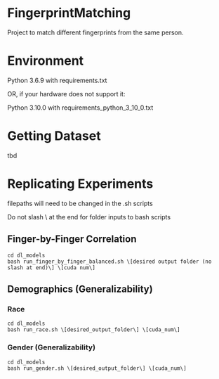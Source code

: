 # FingerprintMatching
Project to match different fingerprints from the same person.

# Environment
Python 3.6.9 with requirements.txt

OR, if your hardware does not support it:

Python 3.10.0 with requirements_python_3_10_0.txt

# Getting Dataset

tbd

# Replicating Experiments

filepaths will need to be changed in the .sh scripts

Do not slash \\ at the end for folder inputs to bash scripts

## Finger-by-Finger Correlation
    cd dl_models
    bash run_finger_by_finger_balanced.sh \[desired output folder (no slash at end)\] \[cuda num\]

## Demographics (Generalizability)

### Race

    cd dl_models
    bash run_race.sh \[desired_output_folder\] \[cuda_num\]

### Gender (Generalizability)

    cd dl_models
    bash run_gender.sh \[desired_output_folder\] \[cuda_num\]